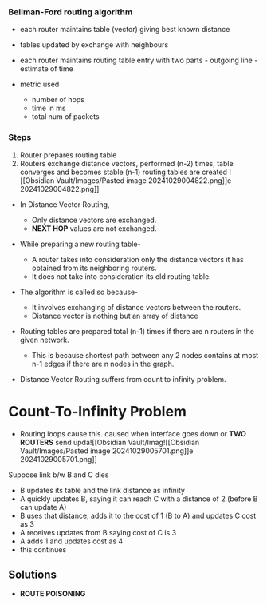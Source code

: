 ### Bellman-Ford routing algorithm
- each router maintains table (vector) giving best known distance
- tables updated by exchange with neighbours
- each router maintains routing table
	  entry with two parts
		  - outgoing line
		  - estimate of time

- metric used 
	- number of hops
	- time in ms
	- total num of packets

### Steps

1. Router prepares routing table
2. Routers exchange distance vectors, performed (n-2) times, table converges and becomes stable
   (n-1) routing tables are created
![[Obsidian Vault/Images/Pasted image 20241029004822.png]]e 20241029004822.png]]
- In Distance Vector Routing,
	- Only distance vectors are exchanged.
    - **NEXT HOP** values are not exchanged.

- While preparing a new routing table-
	- A router takes into consideration only the distance vectors it has obtained from its neighboring routers.
	- It does not take into consideration its old routing table.

- The algorithm is called so because-
	- It involves exchanging of distance vectors between the routers.
	- Distance vector is nothing but an array of distance

- Routing tables are prepared total (n-1) times if there are n routers in the given network.
	- This is because shortest path between any 2 nodes contains at most n-1 edges if there are n nodes in the graph.

- Distance Vector Routing suffers from count to infinity problem.


# Count-To-Infinity Problem

- Routing loops cause this. 
	  caused when interface goes down or **TWO ROUTERS** send upda![[Obsidian Vault/Imag![[Obsidian Vault/Images/Pasted image 20241029005701.png]]e 20241029005701.png]]

Suppose link b/w B and C dies
- B updates its table and the link distance as infinity
- A quickly updates B, saying it can reach C with a distance of 2 (before B can update A)
- B uses that distance, adds it to the cost of 1 (B to A) and updates C cost as 3
- A receives updates from B saying cost of C is 3
- A adds 1 and updates cost as 4
- this continues

## Solutions
- **ROUTE POISONING**
  